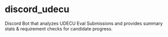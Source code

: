 # discord_udecu
Discord Bot that analyzes UDECU Eval Submissions and provides summary stats & requirement checks for candidate progress.
